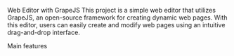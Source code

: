 Web Editor with GrapeJS
This project is a simple web editor that utilizes GrapeJS, an open-source framework for creating dynamic web pages. With this editor, users can easily create and modify web pages using an intuitive drag-and-drop interface.

Main features 

